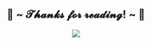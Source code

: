 <body>
 
<div>
<h2 align="center">💖 ~ 𝓣𝓱𝓪𝓷𝓴𝓼 𝓯𝓸𝓻 𝓻𝓮𝓪𝓭𝓲𝓷𝓰! ~ 💖</h2>
<div align="center"> 
<img src="http://img2.joyreactor.com/pics/post/pixel-art-gif-new-coffee-2406606.gif">
</div> 
</body>
